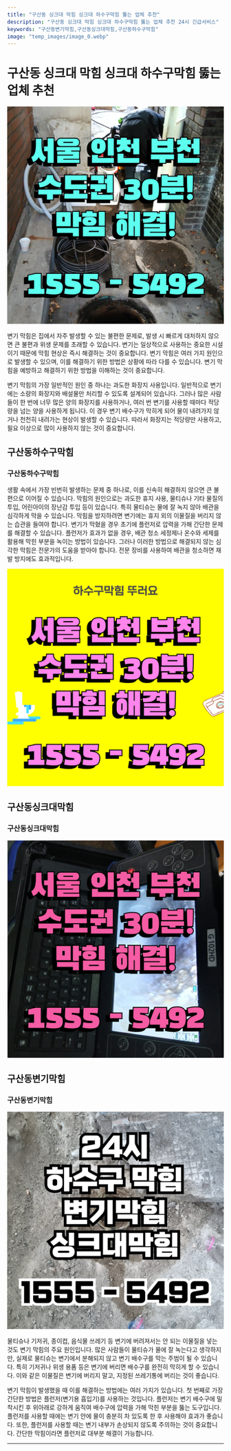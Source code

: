 ```yaml
---
title: "구산동 싱크대 막힘 싱크대 하수구막힘 뚫는 업체 추천"
description: "구산동 싱크대 막힘 싱크대 하수구막힘 뚫는 업체 추천 24시 긴급서비스"
keywords: "구산동변기막힘,구산동싱크대막힘,구산동하수구막힘"
image: "temp_images/image_0.webp"
---
```


# 구산동 싱크대 막힘 싱크대 하수구막힘 뚫는 업체 추천

![구산동하수구막힘](temp_images/image_5.webp) 

변기 막힘은 집에서 자주 발생할 수 있는 불편한 문제로, 발생 시 빠르게 대처하지 않으면 큰 불편과 위생 문제를 초래할 수 있습니다. 변기는 일상적으로 사용하는 중요한 시설이기 때문에 막힘 현상은 즉시 해결하는 것이 중요합니다. 변기 막힘은 여러 가지 원인으로 발생할 수 있으며, 이를 해결하기 위한 방법은 상황에 따라 다를 수 있습니다. 변기 막힘을 예방하고 해결하기 위한 방법을 이해하는 것이 중요합니다.

변기 막힘의 가장 일반적인 원인 중 하나는 과도한 화장지 사용입니다. 일반적으로 변기에는 소량의 화장지와 배설물만 처리할 수 있도록 설계되어 있습니다. 그러나 많은 사람들이 한 번에 너무 많은 양의 화장지를 사용하거나, 여러 번 변기를 사용할 때마다 적당량을 넘는 양을 사용하게 됩니다. 이 경우 변기 배수구가 막히게 되어 물이 내려가지 않거나 천천히 내려가는 현상이 발생할 수 있습니다. 따라서 화장지는 적당량만 사용하고, 필요 이상으로 많이 사용하지 않는 것이 중요합니다.


## 구산동하수구막힘

### 구산동하수구막힘

생활 속에서 가장 빈번히 발생하는 문제 중 하나로, 이를 신속히 해결하지 않으면 큰 불편으로 이어질 수 있습니다. 막힘의 원인으로는 과도한 휴지 사용, 물티슈나 기타 물질의 투입, 어린아이의 장난감 투입 등이 있습니다. 특히 물티슈는 물에 잘 녹지 않아 배관을 심각하게 막을 수 있습니다. 막힘을 방지하려면 변기에는 휴지 외의 이물질을 버리지 않는 습관을 들여야 합니다. 변기가 막혔을 경우 초기에 플런저로 압력을 가해 간단한 문제를 해결할 수 있습니다. 플런저가 효과가 없을 경우, 배관 청소 세정제나 온수와 세제를 활용해 막힌 부분을 녹이는 방법이 있습니다. 그러나 이러한 방법으로 해결되지 않는 심각한 막힘은 전문가의 도움을 받아야 합니다. 전문 장비를 사용하여 배관을 청소하면 재발 방지에도 효과적입니다.

![구산동하수구막힘](temp_images/image_1.webp) 



## 구산동싱크대막힘

### 구산동싱크대막힘

![구산동싱크대막힘](temp_images/image_6.webp) 



## 구산동변기막힘

### 구산동변기막힘

![구산동변기막힘](temp_images/image_8.webp) 

  물티슈나 기저귀, 종이컵, 음식물 쓰레기 등 변기에 버려져서는 안 되는 이물질을 넣는 것도 변기 막힘의 주요 원인입니다. 많은 사람들이 물티슈가 물에 잘 녹는다고 생각하지만, 실제로 물티슈는 변기에서 분해되지 않고 변기 배수구를 막는 주범이 될 수 있습니다. 특히 기저귀나 위생 용품 등은 변기에 버리면 배수구를 완전히 막히게 할 수 있습니다. 이와 같은 이물질은 변기에 버리지 말고, 지정된 쓰레기통에 버리는 것이 좋습니다.

변기 막힘이 발생했을 때 이를 해결하는 방법에는 여러 가지가 있습니다. 첫 번째로 가장 간단한 방법은 플런저(변기용 흡입기)를 사용하는 것입니다. 플런저는 변기 배수구에 밀착시킨 후 위아래로 강하게 움직여 배수구에 압력을 가해 막힌 부분을 뚫는 도구입니다. 플런저를 사용할 때에는 변기 안에 물이 충분히 차 있도록 한 후 사용해야 효과가 좋습니다. 또한, 플런저를 사용할 때는 변기 내부가 손상되지 않도록 주의하는 것이 중요합니다. 간단한 막힘이라면 플런저로 대부분 해결이 가능합니다.

---

